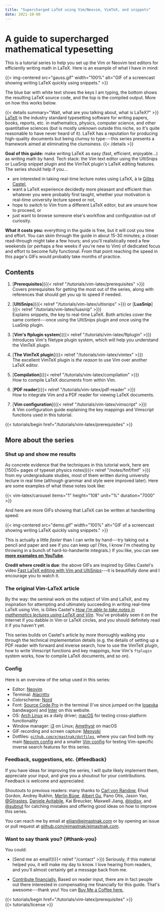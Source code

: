 ```yaml
---
title: "Supercharged LaTeX using Vim/Neovim, VimTeX, and snippets"
date: 2021-10-08
---
```


<script type="text/javascript" src="/helpers/carousel.js"></script>
<link rel="stylesheet" href="/helpers/carousel.css">

# A guide to supercharged mathematical typesetting

This is a tutorial series to help you set up the Vim or Neovim text editors for efficiently writing math in LaTeX.
Here is an example of what I have in mind:

{{< img-centered src="gauss.gif" width="100%" alt="GIF of a screencast showing writing LaTeX quickly using snippets." >}}

The blue bar with white text shows the keys I am typing, the bottom shows the resulting LaTeX source code, and the top is the compiled output.
More on how this works below.

{{< details summary="Wait, what are you talking about, what is LaTeX?" >}}
[LaTeX](https://www.latex-project.org/) is the industry standard typesetting software for writing papers, books, reports, etc. in mathematics, physics, computer science, and other quantitative sciences (but is mostly unknown outside this niche, so it's quite reasonable to have never heard of it).
LaTeX has a reputation for producing high-quality documents but being clumsy to type---this series presents a framework aimed at eliminating the clumsiness.
{{< /details >}}

**Goal of this guide:** make writing LaTeX as easy (fast, efficient, enjoyable...) as writing math by hand.
Tech stack: the Vim text editor using the UltiSnips or LuaSnip snippet plugin and the VimTeX plugin's LaTeX editing features.
The series should help if you...

- are interested in taking real-time lecture notes using LaTeX, à la [Gilles Castel](https://castel.dev/),
- want a LaTeX experience decidedly more pleasant and efficient than whatever you were probably first taught, whether your motivation is real-time university lecture speed or not,
- hope to switch to Vim from a different LaTeX editor, but are unsure how to proceed, or
- just want to browse someone else's workflow and configuration out of curiosity.

**What it costs you:** everything in the guide is free, but it will cost you time and effort.
You can skim through the guide in about 15-30 minutes; a closer read-through might take a few hours;
and you'll realistically need a few weekends (or perhaps a few weeks if you're new to Vim) of dedicated focus and effort to become fully functional.
From that point reaching the speed in this page's GIFs would probably take months of practice.

## Contents

1. [**Prerequisites**]({{< relref "/tutorials/vim-latex/prerequisites" >}})
   <br>
   <span class="text-sm text-gray-500 dark:text-gray-400">
   Covers prerequisites for getting the most out of the series, along with references that should get you up to speed if needed.
   </span>

1. [**UltiSnips**]({{< relref "/tutorials/vim-latex/ultisnips" >}})<span class="text-sm text-gray-500 dark:text-gray-400"> or </span>[**LuaSnip**]({{< relref "/tutorials/vim-latex/luasnip" >}})
   <br>
   <span class="text-sm text-gray-500 dark:text-gray-400">
   Explains snippets, the key to real-time LaTeX.
   Both articles cover the same content---once using the UltiSnips plugin and once using the LuaSnip plugin.
   </span>

1. [**Vim's ftplugin system**]({{< relref "/tutorials/vim-latex/ftplugin" >}})
   <br>
   <span class="text-sm text-gray-500 dark:text-gray-400">
   Introduces Vim's filetype plugin system, which will help you understand the VimTeX plugin.
   </span>

1. [**The VimTeX plugin**]({{< relref "/tutorials/vim-latex/vimtex" >}})
   <br>
   <span class="text-sm text-gray-500 dark:text-gray-400">
   The excellent VimTeX plugin is *the reason* to use Vim over another LaTeX editor.
   </span>

1. <span>[**Compilation**]({{< relref "/tutorials/vim-latex/compilation" >}})</span>
   <br>
   <span class="text-sm text-gray-500 dark:text-gray-400">
   How to compile LaTeX documents from within Vim.
   </span>

1. [**PDF reader**]({{< relref "/tutorials/vim-latex/pdf-reader" >}})
   <br>
   <span class="text-sm text-gray-500 dark:text-gray-400">
   How to integrate Vim and a PDF reader for viewing LaTeX documents.
   </span>

1. [**Vim configuration**]({{< relref "/tutorials/vim-latex/vimscript" >}})
   <br>
   <span class="text-sm text-gray-500 dark:text-gray-400">
   A Vim configuration guide explaining the key mappings and Vimscript functions used in this tutorial.
   </span>

<div class="my-8">
{{< tutorials/begin href="/tutorials/vim-latex/prerequisites" >}}
</div>

## More about the series

### Shut up and show me results

As concrete evidence that the techniques in this tutorial work, here are [1500+ pages of typeset physics notes]({{< relref "/notes/fmf/fmf" >}}) from my undergraduate studies, most of them written during university lecture in real time (although grammar and style were improved later).
Here are some examples of what these notes look like:

{{< vim-latex/carousel items="1" height="108" unit="%" duration="7000" >}}

And here are more GIFs showing that LaTeX can be written at handwriting speed:

{{< img-centered src="demo.gif" width="100%" alt="GIF of a screencast showing writing LaTeX quickly using snippets." >}}

This is actually a little *faster* than I can write by hand---try taking out a pencil and paper and see if you can keep up!
(Yes, I know I'm cheating by throwing in a bunch of hard-to-handwrite integrals.)
If you like, you can see [**more examples on YouTube**](https://www.youtube.com/watch?v=P7iMX1lqGnU).

**Credit where credit is due**: the above GIFs are inspired by Gilles Castel's video [Fast LaTeX editing with Vim and UltiSnips](https://www.youtube.com/watch?v=a7gpx0h-BuU)---it is beautifully done and I encourage you to watch it.

### The original Vim-LaTeX article

By the way: the seminal work on the subject of Vim and LaTeX, and my inspiration for attempting and ultimately succeeding in writing real-time LaTeX using Vim, is Gilles Castel's [*How I'm able to take notes in mathematics lectures using LaTeX and Vim*](https://castel.dev/post/lecture-notes-1/).
You've probably seen it on the Internet if you dabble in Vim or LaTeX circles, and you should definitely read it if you haven't yet.

This series builds on Castel's article by more thoroughly walking you through the technical implementation details (e.g. the details of setting up a PDF reader with forward and inverse search, how to use the VimTeX plugin, how to write Vimscript functions and key mappings, how Vim's `ftplugin` system works, how to compile LaTeX documents, and so on).

### Config

Here is an overview of the setup used in this series:

- Editor: [Neovim](https://neovim.io/)
- Terminal: [Alacritty](https://alacritty.org/)
- Colorscheme: [Nord](https://www.nordtheme.com/)
- Font: [Source Code Pro](https://github.com/adobe-fonts/source-code-pro) in the terminal (I've since jumped on the [Iosevka](https://github.com/be5invis/Iosevka) bandwagon) and [Inter](https://github.com/rsms/inter) on this website.
- OS: [Arch Linux](https://archlinux.org/) as a daily driver; [macOS](https://www.apple.com/macos/) for testing cross-platform functionality
- Window manager: [i3](https://i3wm.org/) on Linux; [Amethyst](https://ianyh.com/amethyst/) on macOS
- GIF recording and screen capture: [Menyoki](https://github.com/orhun/menyoki)
- Dotfiles: [`github.com/ejmastnak/dotfiles`](https://github.com/ejmastnak/dotfiles), where you can find both my main [Neovim config](https://github.com/ejmastnak/dotfiles/tree/main/config/nvim) and a smaller [Vim config](https://github.com/ejmastnak/dotfiles/tree/main/config/nvim) for testing Vim-specific inverse search features for this series.

### Feedback, suggestions, etc. {#feedback}

If you have ideas for improving the series, I will quite likely implement them, appreciate your input, and give you a shoutout for your contributions.
Feedback is welcome and appreciated.

Shoutouts to previous readers: many thanks to [Carl von Randow](https://github.com/carlvr), Ehud Gordon, Andrey Rukhin, [Merlin Büge](https://github.com/camoz), [Albert Gu](https://github.com/albertfgu), Pano Otis, Jason Yao, [@Glirastes](https://github.com/Glirastes), [Daniele Avitabile](https://www.danieleavitabile.com/), Kai Breucker, Maxwell Jiang, [@lodisy](https://github.com/lodisy), and [@subnut](https://github.com/subnut) for catching mistakes and offering good ideas on how to improve this series.

You can reach me by email at [elijan@ejmastnak.com](mailto:elijan@ejmastnak.com) or by opening an issue or pull request at [github.com/ejmastnak/ejmastnak.com](https://github.com/ejmastnak/ejmastnak.com).

### Want to say thank you? {#thank-you}

You could:

- [Send me an email!]({{< relref "/contact" >}})
  Seriously, if this material helped you, it will make my day to know.
  I love hearing from readers, and you'll almost certainly get a message back from me.

- [Contribute financially.](https://www.buymeacoffee.com/ejmastnak)
  Based on reader input, there are in fact people out there interested in compensating me financially for this guide.
  That's awesome---thank you!
  You can [Buy Me a Coffee here.](https://www.buymeacoffee.com/ejmastnak)

<div class="my-8">
{{< tutorials/begin href="/tutorials/vim-latex/prerequisites" >}}
</div>

<div class="mt-6">
  {{< tutorials/license >}}
<div>
